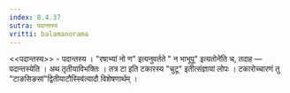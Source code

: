 ```yaml
---
index: 8.4.37
sutra: पदान्तस्य
vritti: balamanorama
---
```


<<पदान्तस्य>> - पदान्तस्य । "रषाभ्यां नो ण" इत्यनुवर्तते " न भाभूपू" इत्यतोने॑ति च, तदाह — पदान्तस्येति । अथ तृतीयाविभक्तिः । तत्र टा इति टकारस्य "चुटू" इतीत्संज्ञायां लोपः । टकारोच्चारणं तु "टाङसिङसां"द्वितीयाटौस्स्वि॑त्यादौ विशेषणार्थम् । 